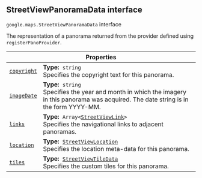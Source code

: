 
<h2 id="StreetViewPanoramaData">StreetViewPanoramaData interface</h2>
<p>
<code><span itemprop="path">google.maps</span>.<span itemprop="name">StreetViewPanoramaData</span></code>
interface
</p>
<p>The representation of a panorama returned from the provider defined using <code>registerPanoProvider</code>.</p>
<div class="devsite-table-wrapper"><table class="properties responsive" summary="interface StreetViewPanoramaData - Properties">
<thead>
<tr><th colspan="2">Properties</th>
</tr></thead>
<tbody>
<tr id="StreetViewPanoramaData.copyright">
<td itemprop="property"><code><a class="secret-link" href="#StreetViewPanoramaData.copyright"><span>copyright</span></a></code></td>
<td><div><strong>Type:</strong>&nbsp; <code>string</code></div>
<div class="desc">Specifies the copyright text for this panorama.</div></td>
</tr>
<tr id="StreetViewPanoramaData.imageDate">
<td itemprop="property"><code><a class="secret-link" href="#StreetViewPanoramaData.imageDate"><span>imageDate</span></a></code></td>
<td><div><strong>Type:</strong>&nbsp; <code>string</code></div>
<div class="desc">Specifies the year and month in which the imagery in this panorama was acquired. The date string is in the form YYYY-MM.</div></td>
</tr>
<tr id="StreetViewPanoramaData.links">
<td itemprop="property"><code><a class="secret-link" href="#StreetViewPanoramaData.links"><span>links</span></a></code></td>
<td><div><strong>Type:</strong>&nbsp; <code>Array&lt;<a href="StreetViewLink.md">StreetViewLink</a>&gt;</code></div>
<div class="desc">Specifies the navigational links to adjacent panoramas.</div></td>
</tr>
<tr id="StreetViewPanoramaData.location">
<td itemprop="property"><code><a class="secret-link" href="#StreetViewPanoramaData.location"><span>location</span></a></code></td>
<td><div><strong>Type:</strong>&nbsp; <code><a href="StreetViewLocation.md">StreetViewLocation</a></code></div>
<div class="desc">Specifies the location meta-data for this panorama.</div></td>
</tr>
<tr id="StreetViewPanoramaData.tiles">
<td itemprop="property"><code><a class="secret-link" href="#StreetViewPanoramaData.tiles"><span>tiles</span></a></code></td>
<td><div><strong>Type:</strong>&nbsp; <code><a href="StreetViewTileData.md">StreetViewTileData</a></code></div>
<div class="desc">Specifies the custom tiles for this panorama.</div></td>
</tr>
</tbody>
</table></div>
